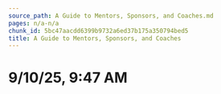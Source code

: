 ```yaml
---
source_path: A Guide to Mentors, Sponsors, and Coaches.md
pages: n/a-n/a
chunk_id: 5bc47aacdd6399b9732a6ed37b175a350794bed5
title: A Guide to Mentors, Sponsors, and Coaches
---
```

# 9/10/25, 9:47 AM
